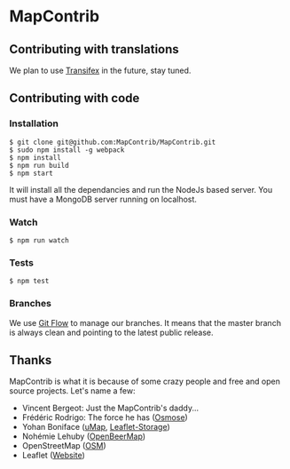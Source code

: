 # MapContrib


## Contributing with translations

We plan to use [Transifex](http://www.transifex.com) in the future, stay tuned.


## Contributing with code

### Installation

    $ git clone git@github.com:MapContrib/MapContrib.git
    $ sudo npm install -g webpack
    $ npm install
    $ npm run build
    $ npm start

It will install all the dependancies and run the NodeJs based server.
You must have a MongoDB server running on localhost.


### Watch

    $ npm run watch


### Tests

    $ npm test


### Branches

We use [Git Flow](https://github.com/nvie/gitflow) to manage our branches. It means that the master branch is always clean and pointing to the latest public release.


## Thanks

MapContrib is what it is because of some crazy people and free and open source projects. Let's name a few:

* Vincent Bergeot: Just the MapContrib's daddy...
* Frédéric Rodrigo: The force he has ([Osmose](https://github.com/osm-fr/osmose-backend))
* Yohan Boniface ([uMap](https://bitbucket.org/yohanboniface/umap), [Leaflet-Storage](https://github.com/yohanboniface/Leaflet.Storage))
* Nohémie Lehuby ([OpenBeerMap](https://github.com/OpenBeerMap/OpenBeerMap.github.io))
* OpenStreetMap ([OSM](http://osm.org))
* Leaflet ([Website](http://leafletjs.com))
